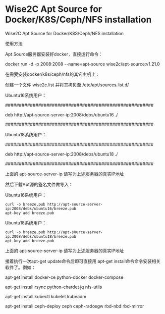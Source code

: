 # Wise2C Apt Source for Docker/K8S/Ceph/NFS installation
Wise2C Apt Source for Docker/K8S/Ceph/NFS installation

使用方法

Apt Source服务器安装好docker，直接运行命令：

docker run -d -p 2008:2008 --name=apt-source wise2c/apt-source:v1.21.0

在需要安装docker/k8s/ceph/nfs的其它主机上：

创建一个文件 wise2c.list 并将其拷贝至 /etc/apt/sources.list.d/

Ubuntu16系统用户：

######################################################

deb http://apt-source-server-ip:2008/debs/ubuntu16 ./

######################################################

Ubuntu18系统用户：

######################################################

deb http://apt-source-server-ip:2008/debs/ubuntu18 ./

######################################################

上面的 apt-source-server-ip 请写为上述服务器的真实IP地址

然后下载Apt源的签名文件做导入：

Ubuntu16系统用户：

```
curl -o breeze.pub http://apt-source-server-ip:2008/debs/ubuntu16/breeze.pub 
apt-key add breeze.pub
```

Ubuntu18系统用户：
```
curl -o breeze.pub http://apt-source-server-ip:2008/debs/ubuntu18/breeze.pub
apt-key add breeze.pub
```

上面的 apt-source-server-ip 请写为上述服务器的真实IP地址

接着执行一次apt-get update命令后即可直接用 apt-get install命令命令安装相关软件了。例如：

apt-get install docker-ce python-docker docker-compose

apt-get install rsync python-chardet jq nfs-utils
  
apt-get install kubectl kubelet kubeadm

apt-get install ceph-deploy ceph ceph-radosgw rbd-nbd rbd-mirror
